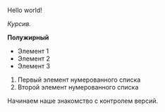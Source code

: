 Hello world!

*Курсив.* 

**Полужирный**

* Элемент 1
* Элемент 2
* Элемент 3

1. Первый элемент нумерованного списка
2. Второй элемент нумерованного списка 

Начинаем наше знакомство с контролем версий.
